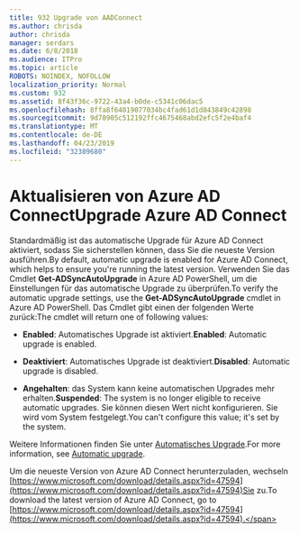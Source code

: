 ```yaml
---
title: 932 Upgrade von AADConnect
ms.author: chrisda
author: chrisda
manager: serdars
ms.date: 6/8/2018
ms.audience: ITPro
ms.topic: article
ROBOTS: NOINDEX, NOFOLLOW
localization_priority: Normal
ms.custom: 932
ms.assetid: 8f43f36c-9722-43a4-b0de-c5341c06dac5
ms.openlocfilehash: 8ffa8f64019077034bc4fad61d1d843849c42898
ms.sourcegitcommit: 9d78905c512192ffc4675468abd2efc5f2e4baf4
ms.translationtype: MT
ms.contentlocale: de-DE
ms.lasthandoff: 04/23/2019
ms.locfileid: "32389680"
---
```

# <a name="upgrade-azure-ad-connect"></a><span data-ttu-id="c22a3-102">Aktualisieren von Azure AD Connect</span><span class="sxs-lookup"><span data-stu-id="c22a3-102">Upgrade Azure AD Connect</span></span>

<span data-ttu-id="c22a3-103">Standardmäßig ist das automatische Upgrade für Azure AD Connect aktiviert, sodass Sie sicherstellen können, dass Sie die neueste Version ausführen.</span><span class="sxs-lookup"><span data-stu-id="c22a3-103">By default, automatic upgrade is enabled for Azure AD Connect, which helps to ensure you're running the latest version.</span></span> <span data-ttu-id="c22a3-104">Verwenden Sie das Cmdlet **Get-ADSyncAutoUpgrade** in Azure AD PowerShell, um die Einstellungen für das automatische Upgrade zu überprüfen.</span><span class="sxs-lookup"><span data-stu-id="c22a3-104">To verify the automatic upgrade settings, use the **Get-ADSyncAutoUpgrade** cmdlet in Azure AD PowerShell.</span></span> <span data-ttu-id="c22a3-105">Das Cmdlet gibt einen der folgenden Werte zurück:</span><span class="sxs-lookup"><span data-stu-id="c22a3-105">The cmdlet will return one of following values:</span></span> 

- <span data-ttu-id="c22a3-106">**Enabled**: Automatisches Upgrade ist aktiviert.</span><span class="sxs-lookup"><span data-stu-id="c22a3-106">**Enabled**: Automatic upgrade is enabled.</span></span>

- <span data-ttu-id="c22a3-107">**Deaktiviert**: Automatisches Upgrade ist deaktiviert.</span><span class="sxs-lookup"><span data-stu-id="c22a3-107">**Disabled**: Automatic upgrade is disabled.</span></span>

- <span data-ttu-id="c22a3-108">**Angehalten**: das System kann keine automatischen Upgrades mehr erhalten.</span><span class="sxs-lookup"><span data-stu-id="c22a3-108">**Suspended**: The system is no longer eligible to receive automatic upgrades.</span></span> <span data-ttu-id="c22a3-109">Sie können diesen Wert nicht konfigurieren. Sie wird vom System festgelegt.</span><span class="sxs-lookup"><span data-stu-id="c22a3-109">You can't configure this value; it's set by the system.</span></span> 

<span data-ttu-id="c22a3-110">Weitere Informationen finden Sie unter [Automatisches Upgrade](https://docs.microsoft.com/azure/active-directory/connect/active-directory-aadconnect-feature-automatic-upgrade).</span><span class="sxs-lookup"><span data-stu-id="c22a3-110">For more information, see [Automatic upgrade](https://docs.microsoft.com/azure/active-directory/connect/active-directory-aadconnect-feature-automatic-upgrade).</span></span>

<span data-ttu-id="c22a3-111">Um die neueste Version von Azure AD Connect herunterzuladen, wechseln [https://www.microsoft.com/download/details.aspx?id=47594](https://www.microsoft.com/download/details.aspx?id=47594)Sie zu.</span><span class="sxs-lookup"><span data-stu-id="c22a3-111">To download the latest version of Azure AD Connect, go to [https://www.microsoft.com/download/details.aspx?id=47594](https://www.microsoft.com/download/details.aspx?id=47594).</span></span>
